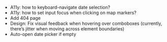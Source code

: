 * A11y: how to keyboard-navigate date selection?
* A11y: how to set input focus when clicking on map markers?
* Add 404 page
* Design: Fix visual feedback when hovering over comboboxes
  (currently, there’s jitter when moving across element boundaries)
* Auto-open date picker if empty
